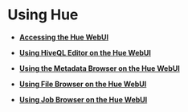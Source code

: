 # Using Hue<a name="EN-US_TOPIC_0125375330"></a>

-   **[Accessing the Hue WebUI](accessing-the-hue-webui.md)**  

-   **[Using HiveQL Editor on the Hue WebUI](using-hiveql-editor-on-the-hue-webui.md)**  

-   **[Using the Metadata Browser on the Hue WebUI](using-the-metadata-browser-on-the-hue-webui.md)**  

-   **[Using File Browser on the Hue WebUI](using-file-browser-on-the-hue-webui.md)**  

-   **[Using Job Browser on the Hue WebUI](using-job-browser-on-the-hue-webui.md)**  


